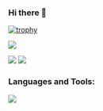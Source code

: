 ### Hi there 👋

[![trophy](https://github-profile-trophy.vercel.app/?username=tamashu)](https://github.com/ryo-ma/github-profile-trophy) 

![](http://github-profile-summary-cards.vercel.app/api/cards/profile-details?username=tamashu&theme=github)

<!--![](https://github-readme-stats.vercel.app/api/top-langs?username=yukimura-manase&show_icons=true&locale=en&layout=compact) -->
![](http://github-profile-summary-cards.vercel.app/api/cards/repos-per-language?username=tamashu&theme=github)
![](http://github-profile-summary-cards.vercel.app/api/cards/most-commit-language?username=tamashu&theme=github) 

### Languages and Tools:
![](https://skillicons.dev/icons?i=c,cpp,py,arduino,linux,raspberrypi,ros)
